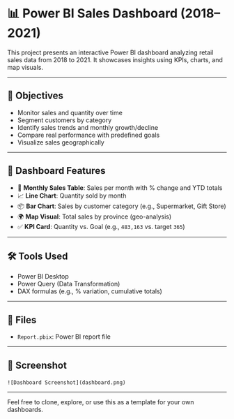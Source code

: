 # 📊 Power BI Sales Dashboard (2018–2021)

This project presents an interactive Power BI dashboard analyzing retail sales data from 2018 to 2021. It showcases insights using KPIs, charts, and map visuals.

---

## 🎯 Objectives

- Monitor sales and quantity over time
- Segment customers by category
- Identify sales trends and monthly growth/decline
- Compare real performance with predefined goals
- Visualize sales geographically

---

## 📌 Dashboard Features

- 📅 **Monthly Sales Table**: Sales per month with % change and YTD totals
- 📈 **Line Chart**: Quantity sold by month
- 📦 **Bar Chart**: Sales by customer category (e.g., Supermarket, Gift Store)
- 🌍 **Map Visual**: Total sales by province (geo-analysis)
- ✅ **KPI Card**: Quantity vs. Goal (e.g., `483,163` vs. target `365`)

---

## 🛠 Tools Used

- Power BI Desktop
- Power Query (Data Transformation)
- DAX formulas (e.g., % variation, cumulative totals)

---

## 📁 Files

- `Report.pbix`: Power BI report file

---

## 📸 Screenshot


`![Dashboard Screenshot](dashboard.png)
`

---

Feel free to clone, explore, or use this as a template for your own dashboards.
